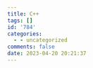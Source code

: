 ```yaml
---
title: C++
tags: []
id: '784'
categories:
  - - uncategorized
comments: false
date: 2023-04-20 20:21:37
---
```

